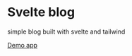 # Svelte blog

simple blog built with svelte and tailwind

[Demo app](https://agreeable-glacier-0c1fbde03.azurestaticapps.net)
